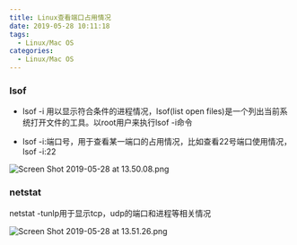 ```yaml
---
title: Linux查看端口占用情况
date: 2019-05-28 10:11:18
tags:
  - Linux/Mac OS
categories:
  - Linux/Mac OS
---
```


### lsof

- lsof -i 用以显示符合条件的进程情况，lsof(list open files)是一个列出当前系统打开文件的工具。以root用户来执行lsof -i命令

- lsof -i:端口号，用于查看某一端口的占用情况，比如查看22号端口使用情况，lsof -i:22

![Screen Shot 2019-05-28 at 13.50.08.png](https://upload-images.jianshu.io/upload_images/2952111-34cfaa89c8a414a5.png?imageMogr2/auto-orient/strip%7CimageView2/2/w/1240)


### netstat

netstat -tunlp用于显示tcp，udp的端口和进程等相关情况

![Screen Shot 2019-05-28 at 13.51.26.png](https://upload-images.jianshu.io/upload_images/2952111-79a5c99ebc5ba5c3.png?imageMogr2/auto-orient/strip%7CimageView2/2/w/1240)
